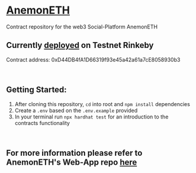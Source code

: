 # [AnemonETH](https://anemoneth.herokuapp.com/)    
Contract repository for the web3 Social-Platform AnemonETH
## Currently [deployed]([Proxy](https://rinkeby.etherscan.io/address/0xD44DB4fA1D66319f93e45a42a61a7cE8058930b3)) on Testnet Rinkeby

Contract address: 0xD44DB4fA1D66319f93e45a42a61a7cE8058930b3
 

 &nbsp;    
## Getting Started:

1. After cloning this repository, `cd` into root and `npm install` dependencies
2. Create a `.env` based on the `.env.example` provided
3. In your terminal run `npx hardhat test` for an introduction to the contracts functionality

 &nbsp;    

## For more information please refer to AnemonETH's Web-App repo [here](https://github.com/marinojoey/Anemoneth-web-app#a-web3-social-media-that-frictionlessly-makes-each-user-a-shareholder)
